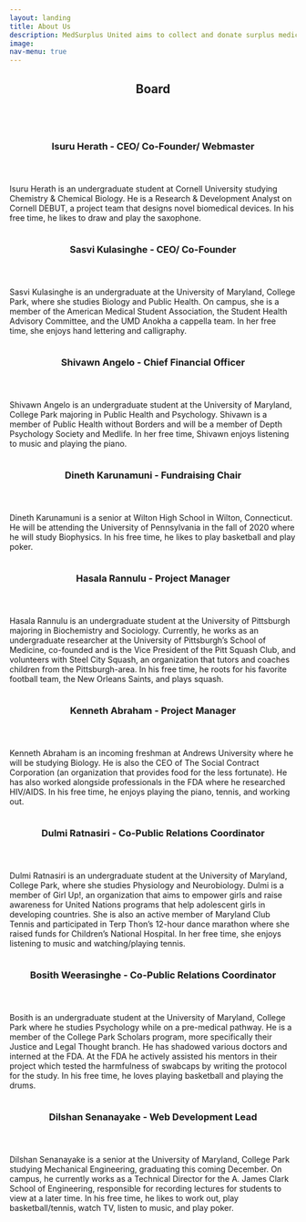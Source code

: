 ```yaml
---
layout: landing
title: About Us
description: MedSurplus United aims to collect and donate surplus medical and healthcare equipment that would otherwise be wasted, from the United States to South Asian countries as well as low-income communities within the United States. The organization also donates to countries experiencing major health crises. It is made up of motivated and compassionate college students from across the country. Members are dedicated to addressing the issue of surplus medical equipment.
image: 
nav-menu: true
---
```

<!-- One -->
<section id="one">
	<div class="inner">
		<header class="major">
			<h2>Board</h2>
		</header>
		<p></p>
	</div>
</section>

<!-- Two -->
<section id="two" class="spotlights">
	<section>
		<a class="image">
			<img src="/assets/images/pic08.jpg" alt="" data-position="center center" />
		</a>
		<div class="content">
			<div class="inner">
				<header class="major">
					<h3>Isuru Herath - CEO/ Co-Founder/ Webmaster</h3>
				</header>
				<p>Isuru Herath is an undergraduate student at Cornell University studying Chemistry & Chemical Biology. He is a Research & Development Analyst on Cornell DEBUT, a project team that designs novel biomedical devices. In his free time, he likes to draw and play the saxophone.</p>
			</div>
		</div>
	</section>
	<section>
		<a class="image">
			<img src="/assets/images/SK2.JPG" alt="" data-position="25% 25%" />
		</a>
		<div class="content">
			<div class="inner">
				<header class="major">
					<h3>Sasvi Kulasinghe - CEO/ Co-Founder</h3>
				</header>
				<p>Sasvi Kulasinghe is an undergraduate at the University of Maryland, College Park, where she studies Biology and Public Health. On campus, she is a member of the American Medical Student Association, the Student Health Advisory Committee, and the UMD Anokha a cappella team. In her free time, she enjoys hand lettering and calligraphy. </p>
			</div>
		</div>
	</section>
	<section>
		<a class="image">
			<img src="/assets/images/SA.jpg" alt="" data-position="25% 25%" />
		</a>
		<div class="content">
			<div class="inner">
				<header class="major">
					<h3>Shivawn Angelo - Chief Financial Officer</h3>
				</header>
				<p>Shivawn Angelo is an undergraduate student at the University of Maryland, College Park majoring in Public Health and Psychology. Shivawn is a member of Public Health without Borders and will be a member of Depth Psychology Society and Medlife. In her free time, Shivawn enjoys listening to music and playing the piano.</p>
			</div>
		</div>
	</section>
	<section>
		<a class="image">
			<img src="/assets/images/DK2.jpeg" alt="" data-position="25% 25%" />
		</a>
		<div class="content">
			<div class="inner">
				<header class="major">
					<h3>Dineth Karunamuni - Fundraising Chair</h3>
				</header>
				<p>Dineth Karunamuni is a senior at Wilton High School in Wilton, Connecticut. He will be attending the University of Pennsylvania in the fall of 2020 where he will study Biophysics. In his free time, he likes to play basketball and play poker.</p>
			</div>
		</div>
	</section>    
    <section>
		<a class="image">
			<img src="/assets/images/HR.jpg" alt="" data-position="25% 25%" />
		</a>
		<div class="content">
			<div class="inner">
				<header class="major">
					<h3>Hasala Rannulu - Project Manager</h3>
				</header>
				<p>Hasala Rannulu is an undergraduate student at the University of Pittsburgh majoring in Biochemistry and Sociology. Currently, he works as an undergraduate researcher at the University of Pittsburgh’s School of Medicine, co-founded and is the Vice President of the Pitt Squash Club, and volunteers with Steel City Squash, an organization that tutors and coaches children from the Pittsburgh-area. In his free time, he roots for his favorite football team, the New Orleans Saints, and plays squash.</p>				
			</div>
		</div>
	</section>
    <section>
		<a class="image">
			<img src="/assets/images/KA.jpg" alt="" data-position="25% 25%" />
		</a>
		<div class="content">
			<div class="inner">
				<header class="major">
					<h3>Kenneth Abraham - Project Manager</h3>
				</header>
				<p>Kenneth Abraham is an incoming freshman at Andrews University where he will be studying Biology. He is also the CEO of The Social Contract Corporation (an organization that provides food for the less fortunate). He has also worked alongside professionals in the FDA where he researched HIV/AIDS. In his free time, he enjoys playing the piano, tennis, and working out. </p>
			</div>
		</div>
	</section>
    <section>
		<a class="image">
			<img src="/assets/images/DR.jpg" alt="" data-position="25% 25%" />
		</a>
		<div class="content">
			<div class="inner">
				<header class="major">
					<h3>Dulmi Ratnasiri - Co-Public Relations Coordinator</h3>
				</header>
				<p>Dulmi Ratnasiri is an undergraduate student at the University of Maryland, College Park, where she studies Physiology and Neurobiology. Dulmi is a member of Girl Up!, an organization that aims to empower girls and raise awareness for United Nations programs that help adolescent girls in developing countries. She is also an active member of Maryland Club Tennis and participated in Terp Thon’s 12-hour dance marathon where she raised funds for Children’s National Hospital. In her free time, she enjoys listening to music and watching/playing tennis.</p>
			</div>
		</div>
	</section>
    <section>
		<a class="image">
			<img src="/assets/images/BW1.jpg" alt="" data-position="25% 25%" />
		</a>
		<div class="content">
			<div class="inner">
				<header class="major">
					<h3>Bosith Weerasinghe - Co-Public Relations Coordinator</h3>
				</header>
				<p>Bosith is an undergraduate student at the University of Maryland, College Park where he studies Psychology while on a pre-medical pathway. He is a member of the College Park Scholars program, more specifically their Justice and Legal Thought branch. He has shadowed various doctors and interned at the FDA. At the FDA he actively assisted his mentors in their project which tested the harmfulness of swabcaps by writing the protocol for the study. In his free time, he loves playing basketball and playing the drums.</p>
			</div>
		</div>
	</section>
    <section>
		<a class="image">
			<img src="/assets/images/DS.jpg" alt="" data-position="25% 25%" />
		</a>
		<div class="content">
			<div class="inner">
				<header class="major">
					<h3>Dilshan Senanayake - Web Development Lead</h3>
				</header>
				<p>Dilshan Senanayake is a senior at the University of Maryland, College Park studying Mechanical Engineering, graduating this coming December. On campus, he currently works as a Technical Director for the A. James Clark School of Engineering, responsible for recording lectures for students to view at a later time. In his free time, he likes to work out, play basketball/tennis, watch TV, listen to music, and play poker.</p>
			</div>
		</div>
	</section>
</section>

